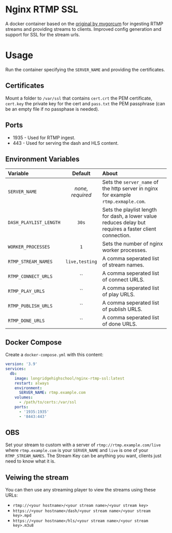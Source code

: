 # Nginx RTMP SSL

A docker container based on the [original by mvgorcum](https://github.com/mvgorcum/docker-nginx-ts) for ingesting RTMP streams and providing streams to clients. Improved config generation and support for SSL for the stream urls.

# Usage

Run the container specifying the `SERVER_NAME` and providing the certificates.

## Certificates

Mount a folder to `/var/ssl` that contains `cert.crt` the PEM certificate, `cert.key` the private key for the cert and `pass.txt` the PEM passphrase (can be an empty file if no passphase is needed).

## Ports

 - 1935 - Used for RTMP ingest.
 - 443 - Used for serving the dash and HLS content.

## Environment Variables

|Variable|Default|About|
|:-------|:-----:|:-------|
|`SERVER_NAME`|_none, required_|Sets the `server_name` of the http server in nginx for example `rtmp.exmaple.com`.|
|`DASH_PLAYLIST_LENGTH`|`30s`|Sets the playlist length for dash, a lower value reduces delay but requires a faster client connection.|
|`WORKER_PROCESSES`|`1`|Sets the number of nginx worker processes.|
|`RTMP_STREAM_NAMES`|`live,testing`|A comma seperated list of stream names.|
|`RTMP_CONNECT_URLS`|``|A comma seperated list of connect URLS.|
|`RTMP_PLAY_URLS`|``|A comma seperated list of play URLS.|
|`RTMP_PUBLISH_URLS`|``|A comma seperated list of publish URLS.|
|`RTMP_DONE_URLS`|``|A comma seperated list of done URLS.|


## Docker Compose

Create a `docker-compose.yml` with this content:

```yml
version: '3.9'
services:
  db:
    image: longridgehighschool/nginx-rtmp-ssl:latest
    restart: always
    environment:
      SERVER_NAME: rtmp.example.com
    volumes:
      - /path/to/certs:/var/ssl
    ports:
      - '1935:1935'
      - '8443:443'
```

## OBS

Set your stream to custom with a server of `rtmp://rtmp.example.com/live` where `rtmp.example.com` is your `SERVER_NAME` and `live` is one of your `RTMP_STREAM_NAMES`. The Stream Key can be anything you want, clients just need to know what it is.

## Veiwing the stream

You can then use any streaming player to view the streams using these URLs:

 - `rtmp://<your hostname>/<your stream name>/<your stream key>`
 - `https://<your hostname>/dash/<your stream name>/<your stream key>.mpd`
 - `https://<your hostname>/hls/<your stream name>/<your stream key>.m3u8`